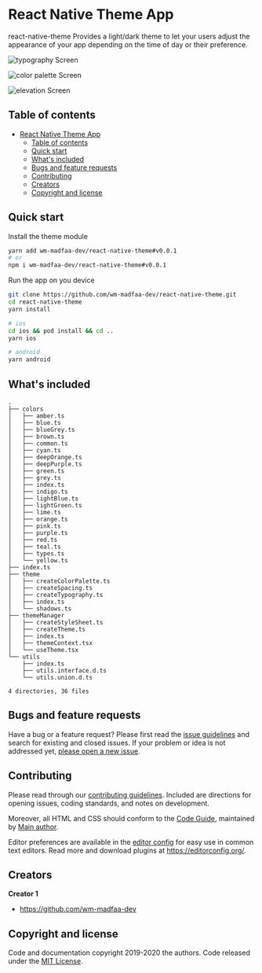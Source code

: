 # React Native Theme App

react-native-theme Provides a light/dark theme to let your users adjust the appearance of your app depending on the time of day or their preference.

![typography Screen](https://github.com/wm-madfaa-dev/react-native-theme/../../../../doc/assets/typographyScreen.png)

![color palette Screen](https://github.com/wm-madfaa-dev/react-native-theme/../../../../doc/assets/colorPaletteScreen.png)

![elevation Screen](https://github.com/wm-madfaa-dev/react-native-theme/../../../../doc/assets/elevationScreen.png)

## Table of contents

- [React Native Theme App](#react-native-theme-app)
  - [Table of contents](#table-of-contents)
  - [Quick start](#quick-start)
  - [What's included](#whats-included)
  - [Bugs and feature requests](#bugs-and-feature-requests)
  - [Contributing](#contributing)
  - [Creators](#creators)
  - [Copyright and license](#copyright-and-license)

## Quick start

Install the theme module

```sh
yarn add wm-madfaa-dev/react-native-theme#v0.0.1
# or
npm i wm-madfaa-dev/react-native-theme#v0.0.1
```

Run the app on you device

```sh
git clone https://github.com/wm-madfaa-dev/react-native-theme.git
cd react-native-theme
yarn install

# ios
cd ios && pod install && cd ..
yarn ios

# android
yarn android
```
## What's included

```text
.
├── colors
│   ├── amber.ts
│   ├── blue.ts
│   ├── blueGrey.ts
│   ├── brown.ts
│   ├── common.ts
│   ├── cyan.ts
│   ├── deepOrange.ts
│   ├── deepPurple.ts
│   ├── green.ts
│   ├── grey.ts
│   ├── index.ts
│   ├── indigo.ts
│   ├── lightBlue.ts
│   ├── lightGreen.ts
│   ├── lime.ts
│   ├── orange.ts
│   ├── pink.ts
│   ├── purple.ts
│   ├── red.ts
│   ├── teal.ts
│   ├── types.ts
│   └── yellow.ts
├── index.ts
├── theme
│   ├── createColorPalette.ts
│   ├── createSpacing.ts
│   ├── createTypography.ts
│   ├── index.ts
│   └── shadows.ts
├── themeManager
│   ├── createStyleSheet.ts
│   ├── createTheme.ts
│   ├── index.ts
│   ├── themeContext.tsx
│   └── useTheme.tsx
└── utils
    ├── index.ts
    ├── utils.interface.d.ts
    └── utils.union.d.ts

4 directories, 36 files
```

## Bugs and feature requests

Have a bug or a feature request? Please first read the [issue guidelines](https://reponame/blob/master/CONTRIBUTING.md) and search for existing and closed issues. If your problem or idea is not addressed yet, [please open a new issue](https://reponame/issues/new).

## Contributing

Please read through our [contributing guidelines](https://reponame/blob/master/CONTRIBUTING.md). Included are directions for opening issues, coding standards, and notes on development.

Moreover, all HTML and CSS should conform to the [Code Guide](https://github.com/mdo/code-guide), maintained by [Main author](https://github.com/usernamemainauthor).

Editor preferences are available in the [editor config](https://reponame/blob/master/.editorconfig) for easy use in common text editors. Read more and download plugins at <https://editorconfig.org/>.

## Creators

**Creator 1**

- <https://github.com/wm-madfaa-dev>

## Copyright and license

Code and documentation copyright 2019-2020 the authors. Code released under the [MIT License](https://reponame/blob/master/LICENSE).
